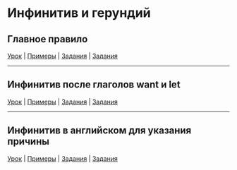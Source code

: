 # Инфинитив и герундий

## Главное правило

[Урок](https://youtu.be/53x1IFUvMLE) | [Примеры](https://youtu.be/Wh4Viv8KVMg) | [Задания](http://ok-tests.ru/unit-52-red/) | [Задания](http://okaudio.ru/grammar51-1/)

---

## Инфинитив после глаголов want и let 

[Урок](https://youtu.be/9r4J9_s7n_s) | [Примеры](https://youtu.be/RIB4eGYh_64) | [Задания](http://ok-tests.ru/unit-53-red/) | [Задания](http://okaudio.ru/grammar52-1/)

---

## Инфинитив в английском для указания причины

[Урок](https://youtu.be/kdMYkqF6h0U) | [Примеры](https://youtu.be/MAWtpbO4UK0) | [Задания](http://ok-tests.ru/unit-54-red/) | [Задания](http://okaudio.ru/grammar53-1/)